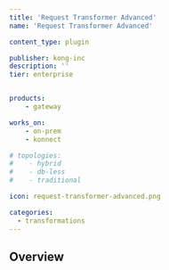 ```yaml
---
title: 'Request Transformer Advanced'
name: 'Request Transformer Advanced'

content_type: plugin

publisher: kong-inc
description: ''
tier: enterprise


products:
    - gateway

works_on:
    - on-prem
    - konnect

# topologies:
#    - hybrid
#    - db-less
#    - traditional

icon: request-transformer-advanced.png

categories:
  - transformations
---
```


## Overview
